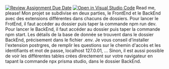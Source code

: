 [![Review Assignment Due Date](https://classroom.github.com/assets/deadline-readme-button-24ddc0f5d75046c5622901739e7c5dd533143b0c8e959d652212380cedb1ea36.svg)](https://classroom.github.com/a/7GN1yKYY)
[![Open in Visual Studio Code](https://classroom.github.com/assets/open-in-vscode-718a45dd9cf7e7f842a935f5ebbe5719a5e09af4491e668f4dbf3b35d5cca122.svg)](https://classroom.github.com/online_ide?assignment_repo_id=14206190&assignment_repo_type=AssignmentRepo)
Read me, please!
Mon projet se subdivise en deux parties, le FrontEnd et le BackEnd avec des extensions différentes dans chacuns de dossiers. Pour lancer le FrotEnd, il faut accéder au dossier puis taper la commande npm run dev. Pour lancer le BackEnd, il faut accéder au dossier puis taper la commande npm start. Les détails de la base de donnée se trouvent dans le dossier BackEnd, précisement dans le fichier .env. Je vous conseil d'installer l'extension postrgres, de remplir les questions sur le chemin d'accès et les identifiants et mot de passe, localhost 127.0.01, ...
Sinon, il est aussi possible de voir les différentes tables crées directement sur votre navigateur en tapant la commande npx prisma studio, dans le dossier BackEnd. 
